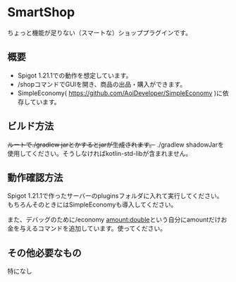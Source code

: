 # SmartShop
ちょっと機能が足りない（スマートな）ショッププラグインです。
## 概要
- Spigot 1.21.1での動作を想定しています。
- /shopコマンドでGUIを開き、商品の出品・購入ができます。
- SimpleEconomy( https://github.com/AoiDeveloper/SimpleEconomy )に依存しています。
## ビルド方法
~~ルートで./gradlew jarとかするとjarが生成されます。~~
./gradlew shadowJarを使用してください。そうしなければkotlin-std-libが含まれません。
## 動作確認方法
Spigot 1.21.1で作ったサーバーのpluginsフォルダに入れて実行してください。  
もちろんそのときにはSimpleEconomyも導入してください。

また、デバッグのために/economy <amount:double>という自分にamountだけお金を与えるコマンドを追加しています。使ってください。
## その他必要なもの
特になし
